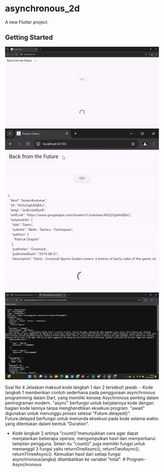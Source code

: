 # asynchronous_2d

A new Flutter project.

## Getting Started

![Screenshoot](assets/gif2_asynchronous.gif)
![Screenshoot](assets/gif_asynchronous.gif)
![Screenshoot](assets/hasil_asynchronous.png) 

Soal No 4
Jelaskan maksud kode langkah 1 dan 2 tersebut!
jawab: - Kode langkah 1 memberikan contoh sederhana pada penggunaan asynchronous programming dalam Dart, yang memiliki konsep Asychronous penting dalam pemrograman modern. "async" berfungsi untuk berjalannya kode dengan bagian kode lainnya tanpa menghendtikan eksekusi program. "await" digunakan untuk menunggu proses selesai "Future.delayed()". Future.delayed berfungsi untuk menunda eksekusi pada kode selama waktu yang ditentukan dalam bentuk "Duration". 
- Kode langkah 2 artinya "count()"menunjukkan cara agar dapat menjalankan beberapa operasi, mengumpulkan hasil dan memperbarui tampilan pengguna. Selain itu "count()" juga memiliki fungsi untuk memanggil 3 fungsi yaitu returnOneAsync(), returnTwoAsync(), returnThreeAsync(). Kemudian hasil dari setiap fungsi asynchronous(angka) ditambahkan ke variabel "total". #   P r o g r a m - A s y n c h r o n o u s 
 
 